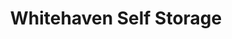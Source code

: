 ---
title: "Whitehaven Self Storage"
url: /grand-island/whitehaven-self-storage-whitehaven-road-2/
shop: storage rental
---
